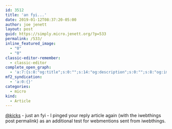 ```yaml
---
id: 3512
title: 'an fyi...'
date: 2019-01-12T08:37:20-05:00
author: joe jenett
layout: post
guid: https://simply.micro.jenett.org/?p=533
permalink: /533/
inline_featured_image:
  - "0"
  - "0"
classic-editor-remember:
  - classic-editor
complete_open_graph:
  - 'a:7:{s:8:"og:title";s:0:"";s:14:"og:description";s:0:"";s:8:"og:image";s:0:"";s:7:"og:type";s:0:"";s:12:"twitter:card";s:7:"summary";s:19:"twitter:description";s:0:"";s:15:"twitter:creator";s:0:"";}'
mf2_syndication:
  - 'a:0:{}'
categories:
  - micro
kind:
  - Article
---
```

[@kicks](https://micro.blog/kicks) - just an fyi - I pinged your reply article again (with the iwebthings post permalink) as an additional test for webmentions sent from iwebthings.